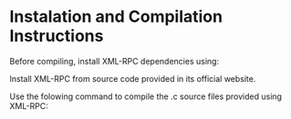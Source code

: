 # Instalation and Compilation Instructions

Before compiling, install XML-RPC dependencies using:


Install XML-RPC from source code provided in its official website.

Use the folowing command to compile the .c source files provided using XML-RPC:
